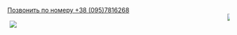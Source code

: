 <!DOCTYPE html>
<html>
 <head>
 <style type="text/css">
        @import url("style.css");
    </style>
  <meta charset="utf-8">
  <title>Den Borik</title>
  <style>
   body {
   
    background: url(http://wallpapersfan.ru/wp-content/uploads/2018/02/oboi-kosmos-4k-760x428.jpg) no-repeat;
    -moz-background-size: 150%; /* Firefox 3.6+ */
    -webkit-background-size: 300%; /* Safari 3.1+ и Chrome 4.0+ */
    -o-background-size: 300%; /* Opera 9.6+ */
    background-size: 300%; /* Современные браузеры */
   }
  </style>

 </head>
 <body>
 <a href="tel:+380957816268">Позвонить по номеру +38 (095)7816268 </a>
 <marquee behavior="scroll" direction="left"> <img src="https://tolksnov.ru/assets/i/ai/4/1/4/i/2752334.jpg" /> </marquee>
 <marquee behavior="scroll" direction="right"> <img src="http://hotwalls.ru/thumbnails/lg/malenkie_cyplyata.jpg" /> </marquee>
 </body>
</html>

